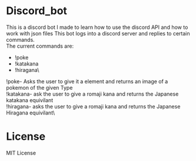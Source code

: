 # Discord_bot
This is a discord bot I made to learn how to use the discord API and how to work with json files
This bot logs into a discord server and replies to certain commands.\
The current commands are:
- !poke
- !katakana
- !hiragana\


!poke- Asks the user to give it a element and returns an image of a pokemon of the given Type\
!katakana- ask the user to give a romaji kana and returns the Japanese katakana equivilant\
!hiragana- asks the user to give a romaji kana and returns the Japanese Hiragana equivilant\
# License
MIT License
